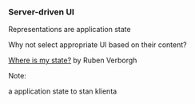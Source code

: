 ### Server-driven UI

<!-- .element: class="fragment" -->
Representations <span class="fragment highlight-red">are</span> application state

<!-- .element: class="fragment" -->
Why not select appropriate UI based on their content?

<!-- .element class="attribution" -->
[Where is my state?](http://ruben.verborgh.org/blog/2012/08/24/rest-wheres-my-state/) by Ruben Verborgh

Note:

a application state to stan klienta
